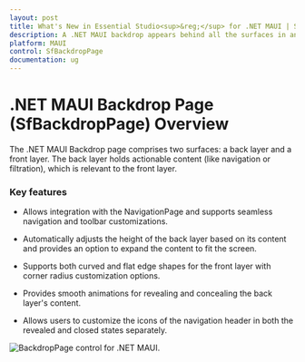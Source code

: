 ```yaml
---
layout: post
title: What's New in Essential Studio<sup>&reg;</sup> for .NET MAUI | Syncfusion<sup>&reg;</sup>
description: A .NET MAUI backdrop appears behind all the surfaces in an app, displaying contextual and actionable content.
platform: MAUI
control: SfBackdropPage
documentation: ug
---
```


# .NET MAUI Backdrop Page (SfBackdropPage) Overview

The .NET MAUI Backdrop page comprises two surfaces: a back layer and a front layer. The back layer holds actionable content (like navigation or filtration), which is relevant to the front layer.

### Key features

* Allows integration with the NavigationPage and supports seamless navigation and toolbar customizations.
 
* Automatically adjusts the height of the back layer based on its content and provides an option to expand the content to fit the screen.
 
* Supports both curved and flat edge shapes for the front layer with corner radius customization options.
 
* Provides smooth animations for revealing and concealing the back layer's content.
 
* Allows users to customize the icons of the navigation header in both the revealed and closed states separately.

 ![BackdropPage control for .NET MAUI.](images/overview/net_maui_backdrop.gif)